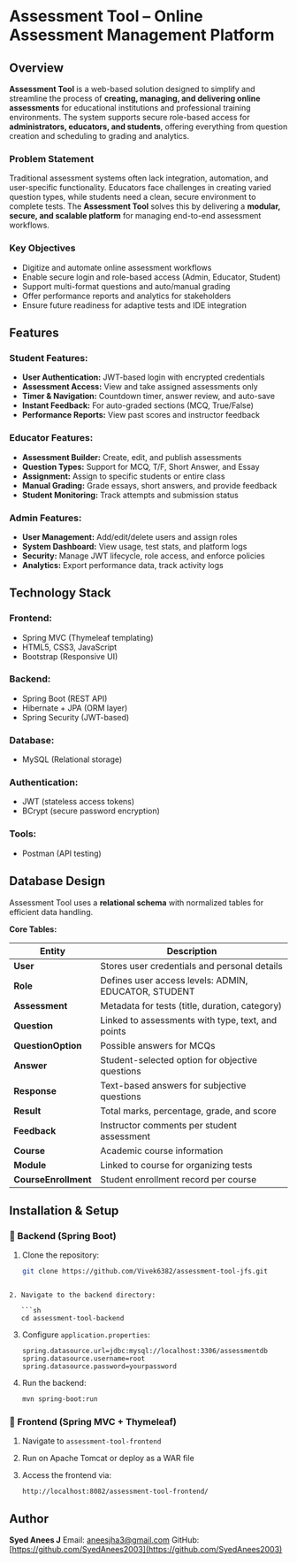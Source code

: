# Assessment Tool – Online Assessment Management Platform

## Overview
**Assessment Tool** is a web-based solution designed to simplify and streamline the process of **creating, managing, and delivering online assessments** for educational institutions and professional training environments. The system supports secure role-based access for **administrators, educators, and students**, offering everything from question creation and scheduling to grading and analytics.

### Problem Statement
Traditional assessment systems often lack integration, automation, and user-specific functionality. Educators face challenges in creating varied question types, while students need a clean, secure environment to complete tests. The **Assessment Tool** solves this by delivering a **modular, secure, and scalable platform** for managing end-to-end assessment workflows.

### Key Objectives
- Digitize and automate online assessment workflows
- Enable secure login and role-based access (Admin, Educator, Student)
- Support multi-format questions and auto/manual grading
- Offer performance reports and analytics for stakeholders
- Ensure future readiness for adaptive tests and IDE integration

## Features

### Student Features:
- **User Authentication:** JWT-based login with encrypted credentials
- **Assessment Access:** View and take assigned assessments only
- **Timer & Navigation:** Countdown timer, answer review, and auto-save
- **Instant Feedback:** For auto-graded sections (MCQ, True/False)
- **Performance Reports:** View past scores and instructor feedback

### Educator Features:
- **Assessment Builder:** Create, edit, and publish assessments
- **Question Types:** Support for MCQ, T/F, Short Answer, and Essay
- **Assignment:** Assign to specific students or entire class
- **Manual Grading:** Grade essays, short answers, and provide feedback
- **Student Monitoring:** Track attempts and submission status

### Admin Features:
- **User Management:** Add/edit/delete users and assign roles
- **System Dashboard:** View usage, test stats, and platform logs
- **Security:** Manage JWT lifecycle, role access, and enforce policies
- **Analytics:** Export performance data, track activity logs

## Technology Stack

### Frontend:
- Spring MVC (Thymeleaf templating)
- HTML5, CSS3, JavaScript
- Bootstrap (Responsive UI)

### Backend:
- Spring Boot (REST API)
- Hibernate + JPA (ORM layer)
- Spring Security (JWT-based)

### Database:
- MySQL (Relational storage)

### Authentication:
- JWT (stateless access tokens)
- BCrypt (secure password encryption)

### Tools:
- Postman (API testing)

## Database Design

Assessment Tool uses a **relational schema** with normalized tables for efficient data handling.

**Core Tables:**

| Entity | Description |
|--------|-------------|
| **User** | Stores user credentials and personal details |
| **Role** | Defines user access levels: ADMIN, EDUCATOR, STUDENT |
| **Assessment** | Metadata for tests (title, duration, category) |
| **Question** | Linked to assessments with type, text, and points |
| **QuestionOption** | Possible answers for MCQs |
| **Answer** | Student-selected option for objective questions |
| **Response** | Text-based answers for subjective questions |
| **Result** | Total marks, percentage, grade, and score |
| **Feedback** | Instructor comments per student assessment |
| **Course** | Academic course information |
| **Module** | Linked to course for organizing tests |
| **CourseEnrollment** | Student enrollment record per course |

## Installation & Setup

### 🔹 Backend (Spring Boot)
1. Clone the repository:
   ```sh
   git clone https://github.com/Vivek6382/assessment-tool-jfs.git
```

2. Navigate to the backend directory:

   ```sh
   cd assessment-tool-backend
   ```
3. Configure `application.properties`:

   ```properties
   spring.datasource.url=jdbc:mysql://localhost:3306/assessmentdb
   spring.datasource.username=root
   spring.datasource.password=yourpassword
   ```
4. Run the backend:

   ```sh
   mvn spring-boot:run
   ```

### 🔹 Frontend (Spring MVC + Thymeleaf)

1. Navigate to `assessment-tool-frontend`
2. Run on Apache Tomcat or deploy as a WAR file
3. Access the frontend via:

   ```
   http://localhost:8082/assessment-tool-frontend/
   ```

## Author

**Syed Anees J**
Email: aneesjha3@gmail.com
GitHub: [https://github.com/SyedAnees2003](https://github.com/SyedAnees2003)
